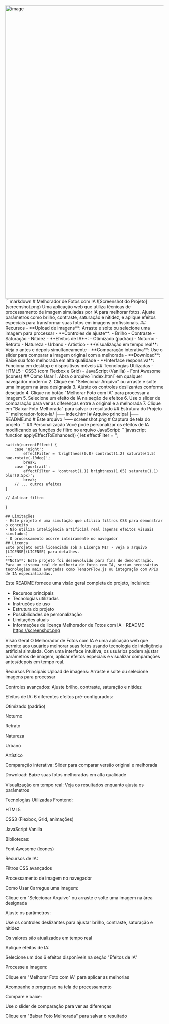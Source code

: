 <img width="935" height="929" alt="image" src="https://github.com/user-attachments/assets/162c24af-3520-4c37-b0f0-d0b76b1d770e" />
```markdown
# Melhorador de Fotos com IA
![Screenshot do Projeto](screenshot.png)
Uma aplicação web que utiliza técnicas de processamento de imagem simuladas por IA para melhorar fotos. Ajuste parâmetros como brilho, contraste, saturação e nitidez, e aplique efeitos especiais para transformar suas fotos em imagens profissionais.
## Recursos
- **Upload de imagens**: Arraste e solte ou selecione uma imagem para processar
- **Controles de ajuste**: 
  - Brilho
  - Contraste
  - Saturação
  - Nitidez
- **Efeitos de IA**:
  - Otimizado (padrão)
  - Noturno
  - Retrato
  - Natureza
  - Urbano
  - Artístico
- **Visualização em tempo real**: Veja o antes e depois simultaneamente
- **Comparação interativa**: Use o slider para comparar a imagem original com a melhorada
- **Download**: Baixe sua foto melhorada em alta qualidade
- **Interface responsiva**: Funciona em desktop e dispositivos móveis
## Tecnologias Utilizadas
- HTML5
- CSS3 (com Flexbox e Grid)
- JavaScript (Vanilla)
- Font Awesome (ícones)
## Como Usar
1. Abra o arquivo `index.html` em qualquer navegador moderno
2. Clique em "Selecionar Arquivo" ou arraste e solte uma imagem na área designada
3. Ajuste os controles deslizantes conforme desejado
4. Clique no botão "Melhorar Foto com IA" para processar a imagem
5. Selecione um efeito de IA na seção de efeitos
6. Use o slider de comparação para ver as diferenças entre a original e a melhorada
7. Clique em "Baixar Foto Melhorada" para salvar o resultado
## Estrutura do Projeto
```
melhorador-fotos-ia/
├── index.html            # Arquivo principal
├── README.md             # Este arquivo
└── screenshot.png        # Captura de tela do projeto
```
## Personalização
Você pode personalizar os efeitos de IA modificando as funções de filtro no arquivo JavaScript:
```javascript
function applyEffectToEnhanced() {
    let effectFilter = '';
    
    switch(currentEffect) {
        case 'night':
            effectFilter = 'brightness(0.8) contrast(1.2) saturate(1.5) hue-rotate(-10deg)';
            break;
        case 'portrait':
            effectFilter = 'contrast(1.1) brightness(1.05) saturate(1.1) blur(0.5px)';
            break;
        // ... outros efeitos
    }
    
    // Aplicar filtro
}
```
## Limitações
- Este projeto é uma simulação que utiliza filtros CSS para demonstrar o conceito
- Não utiliza inteligência artificial real (apenas efeitos visuais simulados)
- O processamento ocorre inteiramente no navegador
## Licença
Este projeto está licenciado sob a Licença MIT - veja o arquivo [LICENSE](LICENSE) para detalhes.
---
**Nota**: Este projeto foi desenvolvido para fins de demonstração. Para um sistema real de melhoria de fotos com IA, seriam necessárias tecnologias mais avançadas como TensorFlow.js ou integração com APIs de IA especializadas.
```
Este README fornece uma visão geral completa do projeto, incluindo:
- Recursos principais
- Tecnologias utilizadas
- Instruções de uso
- Estrutura do projeto
- Possibilidades de personalização
- Limitações atuais
- Informações de licença
Melhorador de Fotos com IA - README
https://screenshot.png

Visão Geral
O Melhorador de Fotos com IA é uma aplicação web que permite aos usuários melhorar suas fotos usando tecnologia de inteligência artificial simulada. Com uma interface intuitiva, os usuários podem ajustar parâmetros de imagem, aplicar efeitos especiais e visualizar comparações antes/depois em tempo real.

Recursos Principais
Upload de imagens: Arraste e solte ou selecione imagens para processar

Controles avançados: Ajuste brilho, contraste, saturação e nitidez

Efeitos de IA: 6 diferentes efeitos pré-configurados:

Otimizado (padrão)

Noturno

Retrato

Natureza

Urbano

Artístico

Comparação interativa: Slider para comparar versão original e melhorada

Download: Baixe suas fotos melhoradas em alta qualidade

Visualização em tempo real: Veja os resultados enquanto ajusta os parâmetros

Tecnologias Utilizadas
Frontend:

HTML5

CSS3 (Flexbox, Grid, animações)

JavaScript Vanilla

Bibliotecas:

Font Awesome (ícones)

Recursos de IA:

Filtros CSS avançados

Processamento de imagem no navegador

Como Usar
Carregue uma imagem:

Clique em "Selecionar Arquivo" ou arraste e solte uma imagem na área designada

Ajuste os parâmetros:

Use os controles deslizantes para ajustar brilho, contraste, saturação e nitidez

Os valores são atualizados em tempo real

Aplique efeitos de IA:

Selecione um dos 6 efeitos disponíveis na seção "Efeitos de IA"

Processe a imagem:

Clique em "Melhorar Foto com IA" para aplicar as melhorias

Acompanhe o progresso na tela de processamento

Compare e baixe:

Use o slider de comparação para ver as diferenças

Clique em "Baixar Foto Melhorada" para salvar o resultado
